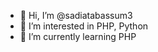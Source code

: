 - 👋 Hi, I’m @sadiatabassum3
- 👀 I’m interested in PHP, Python
- 🌱 I’m currently learning PHP
<!--- 💞️ I’m looking to collaborate on ...
- 📫 How to reach me ...--->

<!---
sadiatabassum3/sadiatabassum3 is a ✨ special ✨ repository because its `README.md` (this file) appears on your GitHub profile.
You can click the Preview link to take a look at your changes.
--->

